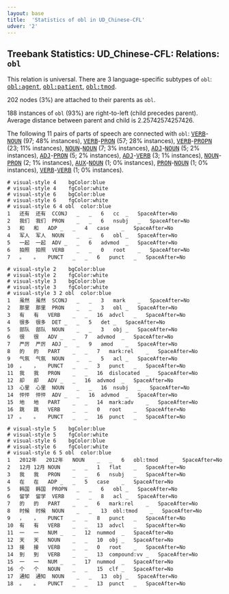 ```yaml
---
layout: base
title:  'Statistics of obl in UD_Chinese-CFL'
udver: '2'
---
```


## Treebank Statistics: UD_Chinese-CFL: Relations: `obl`

This relation is universal.
There are 3 language-specific subtypes of `obl`: <tt><a href="zh_cfl-dep-obl-agent.html">obl:agent</a></tt>, <tt><a href="zh_cfl-dep-obl-patient.html">obl:patient</a></tt>, <tt><a href="zh_cfl-dep-obl-tmod.html">obl:tmod</a></tt>.

202 nodes (3%) are attached to their parents as `obl`.

188 instances of `obl` (93%) are right-to-left (child precedes parent).
Average distance between parent and child is 2.25742574257426.

The following 11 pairs of parts of speech are connected with `obl`: <tt><a href="zh_cfl-pos-VERB.html">VERB</a></tt>-<tt><a href="zh_cfl-pos-NOUN.html">NOUN</a></tt> (97; 48% instances), <tt><a href="zh_cfl-pos-VERB.html">VERB</a></tt>-<tt><a href="zh_cfl-pos-PRON.html">PRON</a></tt> (57; 28% instances), <tt><a href="zh_cfl-pos-VERB.html">VERB</a></tt>-<tt><a href="zh_cfl-pos-PROPN.html">PROPN</a></tt> (23; 11% instances), <tt><a href="zh_cfl-pos-NOUN.html">NOUN</a></tt>-<tt><a href="zh_cfl-pos-NOUN.html">NOUN</a></tt> (7; 3% instances), <tt><a href="zh_cfl-pos-ADJ.html">ADJ</a></tt>-<tt><a href="zh_cfl-pos-NOUN.html">NOUN</a></tt> (5; 2% instances), <tt><a href="zh_cfl-pos-ADJ.html">ADJ</a></tt>-<tt><a href="zh_cfl-pos-PRON.html">PRON</a></tt> (5; 2% instances), <tt><a href="zh_cfl-pos-ADJ.html">ADJ</a></tt>-<tt><a href="zh_cfl-pos-VERB.html">VERB</a></tt> (3; 1% instances), <tt><a href="zh_cfl-pos-NOUN.html">NOUN</a></tt>-<tt><a href="zh_cfl-pos-PRON.html">PRON</a></tt> (2; 1% instances), <tt><a href="zh_cfl-pos-AUX.html">AUX</a></tt>-<tt><a href="zh_cfl-pos-NOUN.html">NOUN</a></tt> (1; 0% instances), <tt><a href="zh_cfl-pos-PRON.html">PRON</a></tt>-<tt><a href="zh_cfl-pos-NOUN.html">NOUN</a></tt> (1; 0% instances), <tt><a href="zh_cfl-pos-VERB.html">VERB</a></tt>-<tt><a href="zh_cfl-pos-VERB.html">VERB</a></tt> (1; 0% instances).


~~~ conllu
# visual-style 4	bgColor:blue
# visual-style 4	fgColor:white
# visual-style 6	bgColor:blue
# visual-style 6	fgColor:white
# visual-style 6 4 obl	color:blue
1	还有	还有	CCONJ	_	_	6	cc	_	SpaceAfter=No
2	我们	我们	PRON	_	_	6	nsubj	_	SpaceAfter=No
3	和	和	ADP	_	_	4	case	_	SpaceAfter=No
4	军人	军人	NOUN	_	_	6	obl	_	SpaceAfter=No
5	一起	一起	ADV	_	_	6	advmod	_	SpaceAfter=No
6	拍照	拍照	VERB	_	_	0	root	_	SpaceAfter=No
7	。	。	PUNCT	_	_	6	punct	_	SpaceAfter=No

~~~


~~~ conllu
# visual-style 2	bgColor:blue
# visual-style 2	fgColor:white
# visual-style 3	bgColor:blue
# visual-style 3	fgColor:white
# visual-style 3 2 obl	color:blue
1	虽然	虽然	SCONJ	_	_	3	mark	_	SpaceAfter=No
2	那里	那里	PRON	_	_	3	obl	_	SpaceAfter=No
3	有	有	VERB	_	_	16	advcl	_	SpaceAfter=No
4	很多	很多	DET	_	_	5	det	_	SpaceAfter=No
5	部队	部队	NOUN	_	_	3	obj	_	SpaceAfter=No
6	很	很	ADV	_	_	7	advmod	_	SpaceAfter=No
7	严厉	严厉	ADJ	_	_	9	amod	_	SpaceAfter=No
8	的	的	PART	_	_	7	mark:rel	_	SpaceAfter=No
9	气氛	气氛	NOUN	_	_	5	acl	_	SpaceAfter=No
10	，	，	PUNCT	_	_	3	punct	_	SpaceAfter=No
11	我	我	PRON	_	_	16	dislocated	_	SpaceAfter=No
12	却	却	ADV	_	_	16	advmod	_	SpaceAfter=No
13	心里	心里	NOUN	_	_	16	nsubj	_	SpaceAfter=No
14	怦怦	怦怦	ADV	_	_	16	advmod	_	SpaceAfter=No
15	地	地	PART	_	_	14	mark:adv	_	SpaceAfter=No
16	跳	跳	VERB	_	_	0	root	_	SpaceAfter=No
17	。	。	PUNCT	_	_	16	punct	_	SpaceAfter=No

~~~


~~~ conllu
# visual-style 5	bgColor:blue
# visual-style 5	fgColor:white
# visual-style 6	bgColor:blue
# visual-style 6	fgColor:white
# visual-style 6 5 obl	color:blue
1	2012年	2012年	NOUN	_	_	6	obl:tmod	_	SpaceAfter=No
2	12月	12月	NOUN	_	_	1	flat	_	SpaceAfter=No
3	我	我	PRON	_	_	6	nsubj	_	SpaceAfter=No
4	在	在	ADP	_	_	5	case	_	SpaceAfter=No
5	韩国	韩国	PROPN	_	_	6	obl	_	SpaceAfter=No
6	留学	留学	VERB	_	_	8	acl	_	SpaceAfter=No
7	的	的	PART	_	_	6	mark:rel	_	SpaceAfter=No
8	时候	时候	NOUN	_	_	13	obl:tmod	_	SpaceAfter=No
9	，	，	PUNCT	_	_	8	punct	_	SpaceAfter=No
10	有	有	VERB	_	_	13	advcl	_	SpaceAfter=No
11	一	一	NUM	_	_	12	nummod	_	SpaceAfter=No
12	天	天	NOUN	_	_	10	obj	_	SpaceAfter=No
13	接	接	VERB	_	_	0	root	_	SpaceAfter=No
14	到	到	VERB	_	_	13	compound:vv	_	SpaceAfter=No
15	一	一	NUM	_	_	17	nummod	_	SpaceAfter=No
16	个	个	NOUN	_	_	15	clf	_	SpaceAfter=No
17	通知	通知	NOUN	_	_	13	obj	_	SpaceAfter=No
18	。	。	PUNCT	_	_	13	punct	_	SpaceAfter=No

~~~


